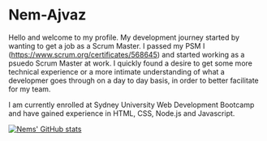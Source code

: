 # Nem-Ajvaz

Hello and welcome to my profile. My development journey started by wanting to get a job as a Scrum Master. I passed my PSM I (https://www.scrum.org/certificates/568645) and started working as a psuedo Scrum Master at work. I quickly found a desire to get some more technical experience or a more intimate understanding of what a developmer goes through on a day to day basis, in order to better facilitate for my team. 

I am currently enrolled at Sydney University Web Development Bootcamp and have gained experience in HTML, CSS, Node.js and Javascript.

[![Nems' GitHub stats](https://github-readme-stats.vercel.app/api?username=nem-ajvaz)](https://github.com/nem-Ajvaz/github-readme-stats)
